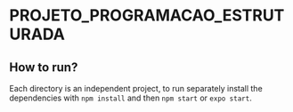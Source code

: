 # PROJETO_PROGRAMACAO_ESTRUTURADA

## How to run?
Each directory is an independent project, to run separately install the dependencies with `npm install` and then `npm start` or `expo start`.
